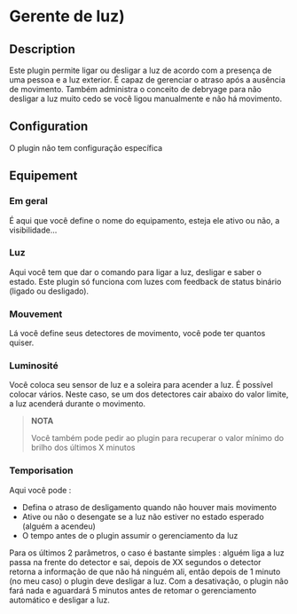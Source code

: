 # Gerente de luz)

## Description

Este plugin permite ligar ou desligar a luz de acordo com a presença de uma pessoa e a luz exterior. É capaz de gerenciar o atraso após a ausência de movimento. Também administra o conceito de debryage para não desligar a luz muito cedo se você ligou manualmente e não há movimento.

## Configuration

O plugin não tem configuração específica

## Equipement

### Em geral

É aqui que você define o nome do equipamento, esteja ele ativo ou não, a visibilidade...

### Luz

Aqui você tem que dar o comando para ligar a luz, desligar e saber o estado. Este plugin só funciona com luzes com feedback de status binário (ligado ou desligado).

### Mouvement

Lá você define seus detectores de movimento, você pode ter quantos quiser.

### Luminosité

Você coloca seu sensor de luz e a soleira para acender a luz. É possível colocar vários. Neste caso, se um dos detectores cair abaixo do valor limite, a luz acenderá durante o movimento.

>**NOTA**
>
>Você também pode pedir ao plugin para recuperar o valor mínimo do brilho dos últimos X minutos

### Temporisation

Aqui você pode :

- Defina o atraso de desligamento quando não houver mais movimento
- Ative ou não o desengate se a luz não estiver no estado esperado (alguém a acendeu)
- O tempo antes de o plugin assumir o gerenciamento da luz 

Para os últimos 2 parâmetros, o caso é bastante simples : alguém liga a luz passa na frente do detector e sai, depois de XX segundos o detector retorna a informação de que não há ninguém ali, então depois de 1 minuto (no meu caso) o plugin deve desligar a luz. Com a desativação, o plugin não fará nada e aguardará 5 minutos antes de retomar o gerenciamento automático e desligar a luz. </p>
